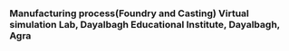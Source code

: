 ### Manufacturing process(Foundry and Casting) Virtual simulation Lab, Dayalbagh Educational Institute, Dayalbagh, Agra